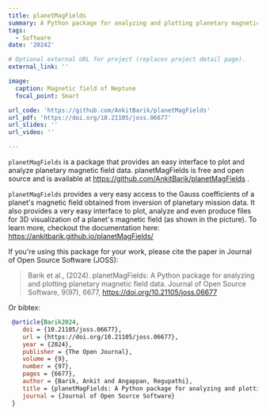 ```yaml
---
title: planetMagFields
summary: A Python package for analyzing and plotting planetary magnetic field data
tags:
  - Software
date: '2024Z'

# Optional external URL for project (replaces project detail page).
external_link: ''

image:
  caption: Magnetic field of Neptune
  focal_point: Smart

url_code: 'https://github.com/AnkitBarik/planetMagFields'
url_pdf: 'https://doi.org/10.21105/joss.06677'
url_slides: ''
url_video: ''

---
```


`planetMagFields` is a package that provides an easy interface to plot and analyze planetary magnetic field data. planetMagFields is free and open source and is available at https://github.com/AnkitBarik/planetMagFields .

`planetMagFields` provides a very easy access to the Gauss coefficients of a planet's magnetic field obtained from inversion of planetary mission data. It also provides a very easy interface to plot, analyze and even produce files for 3D visualization of a planet's magnetic field (as shown in the picture). To learn more, checkout the documentation here: https://ankitbarik.github.io/planetMagFields/

If you're using this package for your work, please cite the paper in Journal of Open Source Software (JOSS):

  >Barik et al., (2024). planetMagFields: A Python package for analyzing and plotting planetary magnetic field data. Journal of Open Source Software, 9(97), 6677, https://doi.org/10.21105/joss.06677

  Or bibtex:

  ```bibtex
   @article{Barik2024,
      doi = {10.21105/joss.06677},
      url = {https://doi.org/10.21105/joss.06677},
      year = {2024},
      publisher = {The Open Journal},
      volume = {9},
      number = {97},
      pages = {6677},
      author = {Barik, Ankit and Angappan, Regupathi},
      title = {planetMagFields: A Python package for analyzing and plotting planetary magnetic field data},
      journal = {Journal of Open Source Software}
   }
  ```
